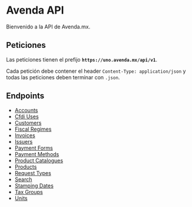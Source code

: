 Avenda API
==================

Bienvenido a la API de Avenda.mx.

Peticiones
----------------

Las peticiones tienen el prefijo **`https://uno.avenda.mx/api/v1`**.

Cada petición debe contener el header `Content-Type: application/json` y todas las peticiones deben terminar con `.json`.



Endpoints
----------------
- [Accounts](https://github.com/avendaMX/api-doc/blob/master/sections/accounts.md#accounts)
- [Cfdi Uses](https://github.com/avendaMX/api-doc/blob/master/sections/tax_groups.md#tax_groups)
- [Customers](https://github.com/avendaMX/api-doc/blob/master/sections/customers.md#customers)
- [Fiscal Regimes](https://github.com/avendaMX/api-doc/blob/master/sections/tax_groups.md#tax_groups)
- [Invoices](https://github.com/avendaMX/api-doc/blob/master/sections/tax_groups.md#tax_groups)
- [Issuers](https://github.com/avendaMX/api-doc/blob/master/sections/issuers.md#issuers)
- [Payment Forms](https://github.com/avendaMX/api-doc/blob/master/sections/tax_groups.md#tax_groups) 
- [Payment Methods](https://github.com/avendaMX/api-doc/blob/master/sections/tax_groups.md#tax_groups)
- [Product Catalogues](https://github.com/avendaMX/api-doc/blob/master/sections/tax_groups.md#tax_groups)
- [Products](https://github.com/avendaMX/api-doc/blob/master/sections/products.md#products)
- [Request Types](https://github.com/avendaMX/api-doc/blob/master/sections/tax_groups.md#tax_groups)
- [Search](https://github.com/avendaMX/api-doc/blob/master/sections/search.md#search)
- [Stamping Dates](https://github.com/avendaMX/api-doc/blob/master/sections/tax_groups.md#tax_groups)
- [Tax Groups](https://github.com/avendaMX/api-doc/blob/master/sections/tax_groups.md#tax_groups)
- [Units](https://github.com/avendaMX/api-doc/blob/master/sections/tax_groups.md#tax_groups)
